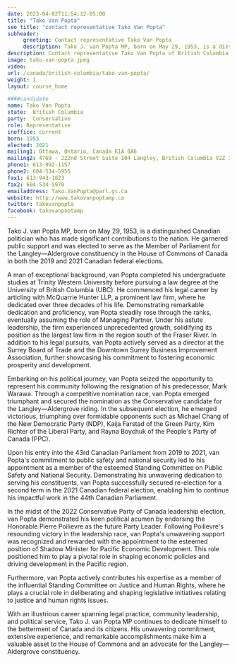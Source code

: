 ```yaml
---
date: 2023-04-02T11:54:12-05:00
title: "Tako Van Popta"
seo_title: "contact representative Tako Van Popta"
subheader:
     greeting: Contact representative Tako Van Popta
     description: Tako J. van Popta MP, born on May 29, 1953, is a distinguished Canadian politician who has made significant contributions to the nation. He garnered public support and was elected to serve as the Member of Parliament for the Langley—Aldergrove constituency in the House of Commons of Canada in both the 2019 and 2021 Canadian federal elections.
description: Contact representative Tako Van Popta of British Columbia. Contact information for Tako Van Popta includes email address, phone number, and mailing address.
image: tako-van-popta.jpeg
video:
url: /canada/british-columbia/tako-van-popta/
weight: 1
layout: course_home

####candidate
name: Tako Van Popta
state:	British Columbia
party:	Conservative
role: Representative
inoffice: current
born: 1953
elected: 2021
mailing1: Ottawa, Ontario, Canada K1A 0A6
mailing2: 4769 - 222nd Street Suite 104 Langley, British Columbia V2Z 3C1
phone1: 613-992-1157
phone2: 604-534-5955
fax1: 613-943-1823
fax2: 604-534-5970
emailaddress: Tako.VanPopta@parl.gc.ca
website: http://www.takovanpoptamp.ca
twitter: takovanpopta
facebook: takovanpoptamp
---
```


Tako J. van Popta MP, born on May 29, 1953, is a distinguished Canadian politician who has made significant contributions to the nation. He garnered public support and was elected to serve as the Member of Parliament for the Langley—Aldergrove constituency in the House of Commons of Canada in both the 2019 and 2021 Canadian federal elections.

A man of exceptional background, van Popta completed his undergraduate studies at Trinity Western University before pursuing a law degree at the University of British Columbia (UBC). He commenced his legal career by articling with McQuarrie Hunter LLP, a prominent law firm, where he dedicated over three decades of his life. Demonstrating remarkable dedication and proficiency, van Popta steadily rose through the ranks, eventually assuming the role of Managing Partner. Under his astute leadership, the firm experienced unprecedented growth, solidifying its position as the largest law firm in the region south of the Fraser River. In addition to his legal pursuits, van Popta actively served as a director at the Surrey Board of Trade and the Downtown Surrey Business Improvement Association, further showcasing his commitment to fostering economic prosperity and development.

Embarking on his political journey, van Popta seized the opportunity to represent his community following the resignation of his predecessor, Mark Warawa. Through a competitive nomination race, van Popta emerged triumphant and secured the nomination as the Conservative candidate for the Langley—Aldergrove riding. In the subsequent election, he emerged victorious, triumphing over formidable opponents such as Michael Chang of the New Democratic Party (NDP), Kaija Farstad of the Green Party, Kim Richter of the Liberal Party, and Rayna Boychuk of the People's Party of Canada (PPC).

Upon his entry into the 43rd Canadian Parliament from 2019 to 2021, van Popta's commitment to public safety and national security led to his appointment as a member of the esteemed Standing Committee on Public Safety and National Security. Demonstrating his unwavering dedication to serving his constituents, van Popta successfully secured re-election for a second term in the 2021 Canadian federal election, enabling him to continue his impactful work in the 44th Canadian Parliament.

In the midst of the 2022 Conservative Party of Canada leadership election, van Popta demonstrated his keen political acumen by endorsing the Honorable Pierre Poilievre as the future Party Leader. Following Poilievre's resounding victory in the leadership race, van Popta's unwavering support was recognized and rewarded with the appointment to the esteemed position of Shadow Minister for Pacific Economic Development. This role positioned him to play a pivotal role in shaping economic policies and driving development in the Pacific region.

Furthermore, van Popta actively contributes his expertise as a member of the influential Standing Committee on Justice and Human Rights, where he plays a crucial role in deliberating and shaping legislative initiatives relating to justice and human rights issues.

With an illustrious career spanning legal practice, community leadership, and political service, Tako J. van Popta MP continues to dedicate himself to the betterment of Canada and its citizens. His unwavering commitment, extensive experience, and remarkable accomplishments make him a valuable asset to the House of Commons and an advocate for the Langley—Aldergrove constituency.
